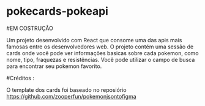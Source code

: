 # pokecards-pokeapi

#EM COSTRUÇÃO

Um projeto desenvolvido com React que consome uma das apis mais famosas entre os desenvolvedores web.
O projeto contém uma sessão de cards onde você pode ver informações basicas sobre cada pokemon, 
como nome, tipo, fraquezas e resistências. 
Você pode utilizar o campo de busca para encontrar seu pokemon favorito.

#Créditos :

O template dos cards foi baseado no reposiório https://github.com/zooperfun/pokemonjsontofigma
